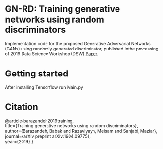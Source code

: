 # GN-RD: Training generative networks using random discriminators
Implementation code for the proposed Generative Adversarial Networks (GANs) using randomly generated discriminator, published inthe processing of 2019 Data Science Workshop (DSW) [Paper](https://arxiv.org/pdf/1904.09775.pdf).

# Getting started
After installing Tensorflow run Main.py

# Citation 
@article{barazandeh2019training,<br/>
  title={Training generative networks using random discriminators},<br/>
  author={Barazandeh, Babak and Razaviyayn, Meisam and Sanjabi, Maziar},<br/>
  journal={arXiv preprint arXiv:1904.09775},<br/>
  year={2019}
}
